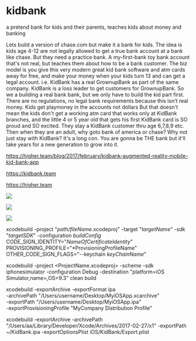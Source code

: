 # kidbank
a pretend bank for kids and their parents, teaches kids about money and banking

Lets build a version of chase.com but make it a bank for kids. The idea is kids age 4-12 are not legally allowed to get a true bank account at a bank like chase. But they need a practice bank. A my-first-bank toy bank account that's not real, but teaches them about how to be a bank customer.  The biz model is you give this very modern great kid bank software and atm cards away for free, and make your money when your kids turn 13 and can get a legal account.
i.e. KidBank has a real GrownupBank as part of the same company. KidBank is a loss leader to get customers for GrownupBank.  So we a building a real bank bank, but we only have to build the kid part first. There are no regulations, no legal bank requirements because this isn't real money. Kids get playmoney in the accounts not dollars
But that doesn't mean the kids don't get a working atm card that works only at KidBank branches, and the little 4 or 5 year old that gets his first KidBank card is SO proud and SO excited. They stay a KidBank customer thru age 6,7,8,9 etc. Then when they are an adult, why goto bank of america or chase? Why not just stay with KidBank? It's a long con. You are gonna be THE bank but it'll take years for a new generation to grow into it.

https://higher.team/blog/2017/february/kidbank-augmented-reality-mobile-kid-bank-app

https://kidbank.team

https://higher.team

![](http://kidbank.team/images/atmv.png)

![](http://kidbank.team/images/mall.jpg)

![](http://kidbank.team/images/mall2.jpg)

xcodebuild -project "*path/fileName*.xcodeproj" -target "*targetName*" -sdk "*targetSDK*" -configuration *buildConfig* CODE_SIGN_IDENTITY="*NameOfCertificateIdentity*" PROVISIONING_PROFILE="*ProvisioningProfileName" OTHER_CODE_SIGN_FLAGS="--keychain *keyChainName*"

xcodebuild -project <ProjectName.xcodeproj> 
    -scheme <ProjectName> -sdk iphonesimulator 
    -configuration Debug 
    -destination "platform=iOS Simulator,name=<Device>,OS=9.3" 
    clean build

xcodebuild -exportArchive -exportFormat ipa \
    -archivePath "/Users/username/Desktop/MyiOSApp.xcarchive" \
    -exportPath "/Users/username/Desktop/MyiOSApp.ipa" \
    -exportProvisioningProfile "MyCompany Distribution Profile"

xcodebuild -exportArchive -archivePath "/Users/aa/Library/Developer/Xcode/Archives/2017-02-27/x1" -exportPath ~/KidBank.ipa  -exportOptionsPlist iOS/KidBank/Export.plist 
